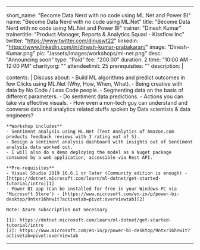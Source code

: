 ---

short_name: "Become Data Nerd with no code using ML.Net and Power BI"
name: "Become Data Nerd with no code using ML.Net"
title: "Become Data Nerd with no code using ML.Net and Power BI"
trainer: "Dinesh Kumar"
trainertitle: "Product Manager, Reports & Analytics Squad - Kissflow Inc"
twitter: "https://www.twitter.com/dinuswt22"
linkedin: "https://www.linkedin.com/in/dinesh-kumar-prabakaran/"
image: "Dinesh-Kumar.png"
pic: "/assets/images/workshops/ml-net.png"
desc: "Announcing soon"
type: "Paid"
fee: "200.00"
duration: 2
time: "10:00 AM - 12:00 PM"
charityorg: ""
attendeelimit: 25
prerequisites: ""
description: |
    
    
contents: |
    Discuss about:
    - Build ML algorithms and predict outcomes in few Clicks using ML.Net (Why, How, When, What).
    - Being creative with data by No Code / Less Code people.
    - Segmenting data on the basis of different parameters.
    - Do sentiment data predictions.
    - Actions you can take via effective visuals.
    - How even a non-tech guy can understand and converse data and analytics related stuffs spoken by Data scientists & data engineers?

    **Workshop includes**
    - Sentiment analysis using ML.Net (Text Analytics of Amazon.com products feedback reviews with 3 rating out of 5).
    - Design a sentiment analysis dashboard with insights out of Sentiment analysis data worked out.
    - I will also do a demo deploying the model as a Nuget package consumed by a web application, accessible via Rest API.
 
    **Pre-requisites**
    - Visual Studio 2019 16.6.1 or later (Community edition is enough) - [https://dotnet.microsoft.com/learn/ml-dotnet/get-started-tutorial/intro][1]
    - Power BI app (Can be installed for free in your Windows PC via 'Microsoft Store') - [https://www.microsoft.com/en-in/p/power-bi-desktop/9ntxr16hnw1t?activetab=pivot:overviewtab][2]
    
    Note: Azure subscription not necessary
    
    [1]: https://dotnet.microsoft.com/learn/ml-dotnet/get-started-tutorial/intro
    [2]: https://www.microsoft.com/en-in/p/power-bi-desktop/9ntxr16hnw1t?activetab=pivot:overviewtab

---